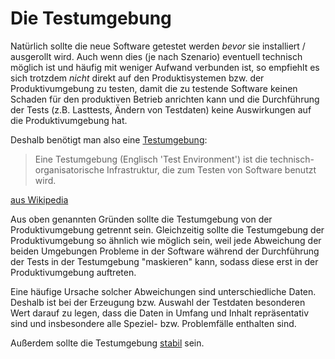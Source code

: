
Die Testumgebung
================

Natürlich sollte die neue Software getestet werden *bevor* sie installiert / ausgerollt wird.
Auch wenn dies (je nach Szenario) eventuell technisch möglich ist und häufig mit weniger Aufwand verbunden ist, so empfiehlt es sich trotzdem *nicht* direkt auf den Produktisystemen bzw. der Produktivumgebung zu testen, 
damit die zu testende Software keinen Schaden für den produktiven Betrieb anrichten kann und die Durchführung der Tests (z.B. Lasttests, Ändern von Testdaten) keine Auswirkungen auf die Produktivumgebung hat.

Deshalb benötigt man also eine [Testumgebung](https://de.wikipedia.org/wiki/Testumgebung):

> Eine Testumgebung (Englisch 'Test Environment') ist die technisch-organisatorische Infrastruktur, die zum Testen von Software benutzt wird.

[aus Wikipedia](https://de.wikipedia.org/wiki/Testumgebung)

Aus oben genannten Gründen sollte die Testumgebung von der Produktivumgebung getrennt sein.
Gleichzeitig sollte die Testumgebung der Produktivumgebung so ähnlich wie möglich sein, 
weil jede Abweichung der beiden Umgebungen Probleme in der Software während der Durchführung der Tests in der Testumgebung "maskieren" kann, 
sodass diese erst in der Produktivumgebung auftreten.

Eine häufige Ursache solcher Abweichungen sind unterschiedliche Daten.
Deshalb ist bei der Erzeugung bzw. Auswahl der Testdaten besonderen Wert darauf zu legen, 
dass die Daten in Umfang und Inhalt repräsentativ sind und insbesondere alle Speziel- bzw. Problemfälle enthalten sind.

Außerdem sollte die Testumgebung [stabil](stabile-testumgebung.md) sein.

